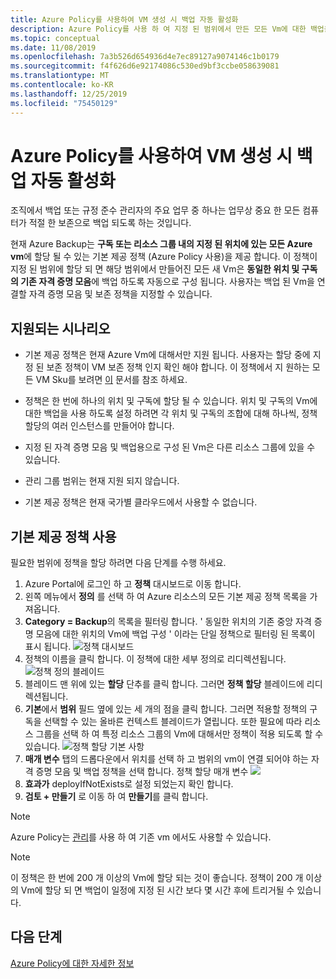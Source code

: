 ```yaml
---
title: Azure Policy를 사용하여 VM 생성 시 백업 자동 활성화
description: Azure Policy를 사용 하 여 지정 된 범위에서 만든 모든 Vm에 대한 백업을 자동으로 활성화 하는 방법을 설명 하는 문서입니다.
ms.topic: conceptual
ms.date: 11/08/2019
ms.openlocfilehash: 7a3b526d654936d4e7ec89127a9074146c1b0179
ms.sourcegitcommit: f4f626d6e92174086c530ed9bf3ccbe058639081
ms.translationtype: MT
ms.contentlocale: ko-KR
ms.lasthandoff: 12/25/2019
ms.locfileid: "75450129"
---
```

# <a name="auto-enable-backup-on-vm-creation-using-azure-policy"></a>Azure Policy를 사용하여 VM 생성 시 백업 자동 활성화

조직에서 백업 또는 규정 준수 관리자의 주요 업무 중 하나는 업무상 중요 한 모든 컴퓨터가 적절 한 보존으로 백업 되도록 하는 것입니다.

현재 Azure Backup는 **구독 또는 리소스 그룹 내의 지정 된 위치에 있는 모든 Azure vm**에 할당 될 수 있는 기본 제공 정책 (Azure Policy 사용)을 제공 합니다. 이 정책이 지정 된 범위에 할당 되 면 해당 범위에서 만들어진 모든 새 Vm은 **동일한 위치 및 구독의 기존 자격 증명 모음**에 백업 하도록 자동으로 구성 됩니다. 사용자는 백업 된 Vm을 연결할 자격 증명 모음 및 보존 정책을 지정할 수 있습니다.

## <a name="supported-scenarios"></a>지원되는 시나리오 

* 기본 제공 정책은 현재 Azure Vm에 대해서만 지원 됩니다. 사용자는 할당 중에 지정 된 보존 정책이 VM 보존 정책 인지 확인 해야 합니다. 이 정책에서 지 원하는 모든 VM Sku를 보려면 [이](https://aka.ms/PolicySupportedSKUs) 문서를 참조 하세요.

* 정책은 한 번에 하나의 위치 및 구독에 할당 될 수 있습니다. 위치 및 구독의 Vm에 대한 백업을 사용 하도록 설정 하려면 각 위치 및 구독의 조합에 대해 하나씩, 정책 할당의 여러 인스턴스를 만들어야 합니다.

* 지정 된 자격 증명 모음 및 백업용으로 구성 된 Vm은 다른 리소스 그룹에 있을 수 있습니다.

* 관리 그룹 범위는 현재 지원 되지 않습니다.

* 기본 제공 정책은 현재 국가별 클라우드에서 사용할 수 없습니다.

## <a name="using-the-built-in-policy"></a>기본 제공 정책 사용

필요한 범위에 정책을 할당 하려면 다음 단계를 수행 하세요.

1. Azure Portal에 로그인 하 고 **정책** 대시보드로 이동 합니다.
2. 왼쪽 메뉴에서 **정의** 를 선택 하 여 Azure 리소스의 모든 기본 제공 정책 목록을 가져옵니다.
3. **Category = Backup**의 목록을 필터링 합니다. ' 동일한 위치의 기존 중앙 자격 증명 모음에 대한 위치의 Vm에 백업 구성 ' 이라는 단일 정책으로 필터링 된 목록이 표시 됩니다.
![정책 대시보드](./media/backup-azure-auto-enable-backup/policy-dashboard.png)
4. 정책의 이름을 클릭 합니다. 이 정책에 대한 세부 정의로 리디렉션됩니다.
![정책 정의 블레이드](./media/backup-azure-auto-enable-backup/policy-definition-blade.png)
5. 블레이드 맨 위에 있는 **할당** 단추를 클릭 합니다. 그러면 **정책 할당** 블레이드에 리디렉션됩니다.
6. **기본**에서 **범위** 필드 옆에 있는 세 개의 점을 클릭 합니다. 그러면 적용할 정책의 구독을 선택할 수 있는 올바른 컨텍스트 블레이드가 열립니다. 또한 필요에 따라 리소스 그룹을 선택 하 여 특정 리소스 그룹의 Vm에 대해서만 정책이 적용 되도록 할 수 있습니다.
![정책 할당 기본 사항](./media/backup-azure-auto-enable-backup/policy-assignment-basics.png)
7. **매개 변수** 탭의 드롭다운에서 위치를 선택 하 고 범위의 vm이 연결 되어야 하는 자격 증명 모음 및 백업 정책을 선택 합니다.
정책 할당 매개 변수 ![](./media/backup-azure-auto-enable-backup/policy-assignment-parameters.png)
8. **효과가** deployIfNotExists로 설정 되었는지 확인 합니다.
9. **검토 + 만들기** 로 이동 하 여 **만들기**를 클릭 합니다.

> [!NOTE]
>
> Azure Policy는 [관리](https://docs.microsoft.com/azure/governance/policy/how-to/remediate-resources)를 사용 하 여 기존 vm 에서도 사용할 수 있습니다.

> [!NOTE]
>
> 이 정책은 한 번에 200 개 이상의 Vm에 할당 되는 것이 좋습니다. 정책이 200 개 이상의 Vm에 할당 되 면 백업이 일정에 지정 된 시간 보다 몇 시간 후에 트리거될 수 있습니다.

## <a name="next-steps"></a>다음 단계

[Azure Policy에 대한 자세한 정보](https://docs.microsoft.com/azure/governance/policy/overview)